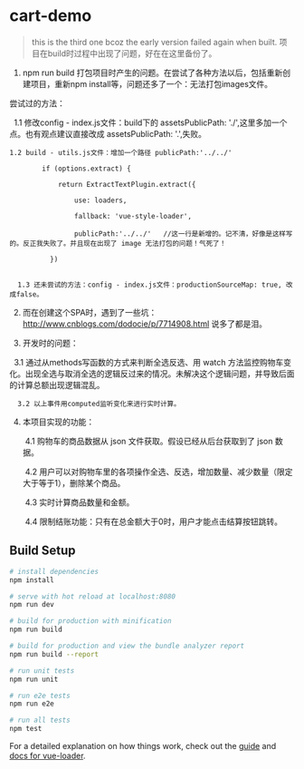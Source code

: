# cart-demo

> this is the third one bcoz the early version failed  again  when  built.
> 项目在build时过程中出现了问题，好在在这里备份了。
1. npm run build 打包项目时产生的问题。在尝试了各种方法以后，包括重新创建项目，重新npm install等，问题还多了一个：无法打包images文件。

尝试过的方法：

    1.1 修改config - index.js文件：build下的 assetsPublicPath: './',这里多加一个点。也有观点建议直接改成 assetsPublicPath: '.',失败。
  
    1.2 build - utils.js文件：增加一个路径 publicPath:'../../'
  
            if (options.extract) {
        
                return ExtractTextPlugin.extract({
            
                    use: loaders,
              
                    fallback: 'vue-style-loader',
              
                    publicPath:'../../'   //这一行是新增的。记不清，好像是这样写的。反正我失败了。并且现在出现了 image 无法打包的问题！气死了！
              
              })
          
            
      1.3 还未尝试的方法：config - index.js文件：productionSourceMap: true, 改成false。

2. 而在创建这个SPA时，遇到了一些坑：http://www.cnblogs.com/dodocie/p/7714908.html 说多了都是泪。

3. 开发时的问题：

      3.1 通过从methods写函数的方式来判断全选反选、用 watch 方法监控购物车变化。出现全选与取消全选的逻辑反过来的情况。未解决这个逻辑问题，并导致后面的计算总额出现逻辑混乱。
      
      3.2 以上事件用computed监听变化来进行实时计算。
  
4. 本项目实现的功能：

      4.1 购物车的商品数据从 json 文件获取。假设已经从后台获取到了 json 数据。
  
      4.2 用户可以对购物车里的各项操作全选、反选，增加数量、减少数量（限定大于等于1），删除某个商品。
  
      4.3 实时计算商品数量和金额。
  
      4.4 限制结账功能：只有在总金额大于0时，用户才能点击结算按钮跳转。

## Build Setup

``` bash
# install dependencies
npm install

# serve with hot reload at localhost:8080
npm run dev

# build for production with minification
npm run build

# build for production and view the bundle analyzer report
npm run build --report

# run unit tests
npm run unit

# run e2e tests
npm run e2e

# run all tests
npm test
```

For a detailed explanation on how things work, check out the [guide](http://vuejs-templates.github.io/webpack/) and [docs for vue-loader](http://vuejs.github.io/vue-loader).
